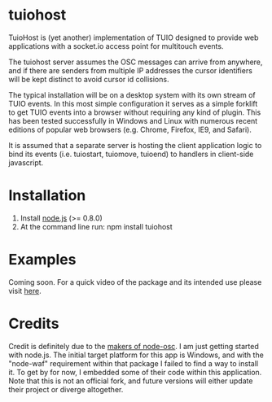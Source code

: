 # tuiohost

TuioHost is (yet another) implementation of TUIO designed to provide web applications
with a socket.io access point for multitouch events. 

The tuiohost server assumes the OSC messages can arrive from anywhere, and if there are senders
from multiple IP addresses the cursor identifiers will be kept distinct to avoid cursor id
collisions.

The typical installation will be on a desktop system with its own stream of TUIO events.
In this most simple configuration it serves as a simple forklift to get TUIO events into
a browser without requiring any kind of plugin. This has been tested successfully in Windows
and Linux with numerous recent editions of popular web browsers (e.g. Chrome, Firefox,
IE9, and Safari).

It is assumed that a separate server is hosting the client application logic to bind its events
(i.e. tuiostart, tuiomove, tuioend) to handlers in client-side javascript.

# Installation

1. Install [node.js](http://nodejs.org/) (>= 0.8.0)
2. At the command line run:
    npm install tuiohost

# Examples

Coming soon. For a quick video of the package and its intended use please visit [here](http://vimeo.com/44835933 "Plugin-free TUIO in the Browser").

# Credits

Credit is definitely due to the [makers of node-osc](https://github.com/TheAlphaNerd/node-osc "OSC protocol library for Node.js"). I am just getting started with node.js. The initial target platform for this app is Windows, and with the "node-waf" requirement within that package I failed to find a way to install it. To get by for now, I embedded some
of their code within this application. Note that this is not an official fork, and future versions will either update their project or diverge altogether.


